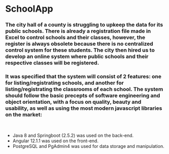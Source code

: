 # SchoolApp

<h3>The city hall of a county is struggling to upkeep the data for its public schools. There is already a registration file made in Excel to control schools and their classes, however, the register is always obsolete because there is no centralized control system for these students. The city then hired us to develop an online system where public schools and their respective classes will be registered.</h3>

<h3>It was specified that the system will consist of 2 features: one for listing/registrating schools, and another for listing/registrating the classrooms of each school.
The system should follow the basic precepts of software engineering and object orientation, with a focus on quality, beauty and usability, as well as using the most modern javascript libraries on the market:</h3><br>

* Java 8 and Springboot (2.5.2) was used on the back-end.
* Angular 12.1.1 was used on the front-end.
* PostgreSQL and PgAdmin4 was used for data storage and manipulation.

